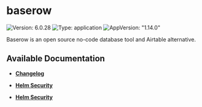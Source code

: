 # baserow

![Version: 6.0.28](https://img.shields.io/badge/Version-6.0.28-informational?style=flat-square) ![Type: application](https://img.shields.io/badge/Type-application-informational?style=flat-square) ![AppVersion: "1.14.0"](https://img.shields.io/badge/AppVersion-"1.14.0"-informational?style=flat-square)

Baserow is an open source no-code database tool and Airtable alternative.

## Available Documentation

- [**Changelog**](CHANGELOG)

- [**Helm Security**](container-security)

- [**Helm Security**](helm-security)

